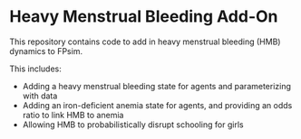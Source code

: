 # Heavy Menstrual Bleeding Add-On
This repository contains code to add in heavy menstrual bleeding (HMB) dynamics to FPsim. 

This includes:
- Adding a heavy menstrual bleeding state for agents and parameterizing with data
- Adding an iron-deficient anemia state for agents, and providing an odds ratio to link HMB to anemia
- Allowing HMB to probabilistically disrupt schooling for girls
